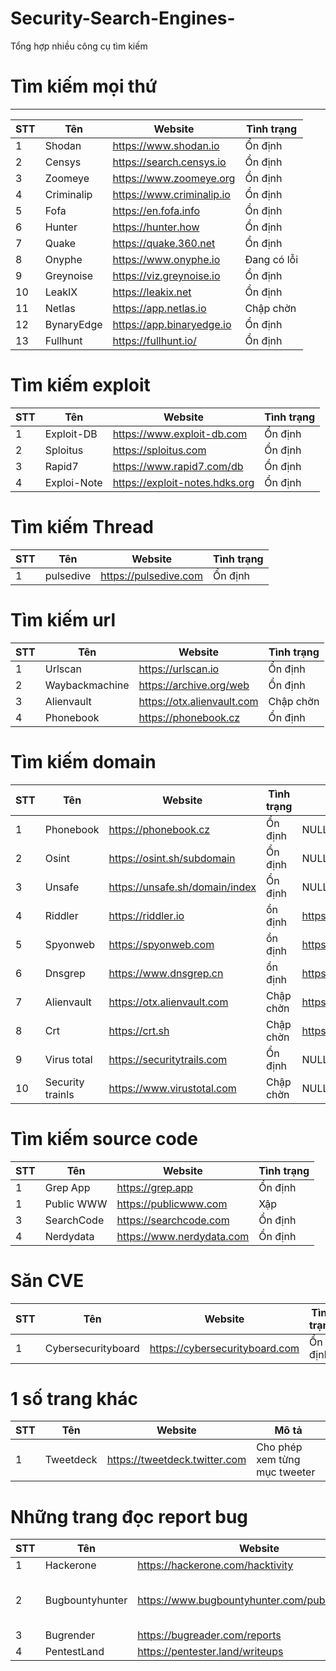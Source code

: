 # Security-Search-Engines- 
Tổng hợp nhiều công cụ tìm kiếm

# Tìm kiếm mọi thứ
-----------------------

STT | Tên | Website | Tình trạng |
| -------------------- | --------- | --------- | --------- |
| 1 | Shodan | https://www.shodan.io | Ổn định |
| 2 | Censys | https://search.censys.io | Ổn định |
| 3 | Zoomeye | https://www.zoomeye.org | Ổn định |
| 4 | Criminalip| https://www.criminalip.io | Ổn định |
| 5 | Fofa | https://en.fofa.info | Ổn định |
| 6 | Hunter | https://hunter.how | Ổn định |
| 7 | Quake | https://quake.360.net | Ổn định |
| 8 | Onyphe | https://www.onyphe.io | Đang có lỗi |
| 9 | Greynoise | https://viz.greynoise.io | Ổn định |
| 10 | LeakIX | https://leakix.net | Ổn định |
| 11 | Netlas | https://app.netlas.io | Chập chờn |
| 12 | BynaryEdge | https://app.binaryedge.io | Ổn định |
| 13 | Fullhunt | https://fullhunt.io/ | Ổn định


# Tìm kiếm exploit

STT | Tên | Website | Tình trạng |
| -------------------- | --------- | --------- | --------- |
| 1 | Exploit-DB | https://www.exploit-db.com | Ổn định |
| 2 | Sploitus | https://sploitus.com | Ổn định |
| 3 | Rapid7 | https://www.rapid7.com/db | Ổn định |
| 4 | Exploi-Note | https://exploit-notes.hdks.org | Ổn định |


# Tìm kiếm Thread

STT | Tên | Website | Tình trạng |
| -------------------- | --------- | --------- | --------- |
| 1 | pulsedive | https://pulsedive.com | Ổn định |


# Tìm kiếm url
STT | Tên | Website | Tình trạng |
| -------------------- | --------- | --------- | --------- |
| 1 | Urlscan | https://urlscan.io | Ổn định |
| 2 | Waybackmachine | https://archive.org/web | Ổn định |
| 3 | Alienvault | https://otx.alienvault.com | Chập chờn |
| 4 | Phonebook | https://phonebook.cz | Ổn định |


# Tìm kiếm domain
STT | Tên | Website | Tình trạng | Câu lệnh | 
| -------------------- | --------- | --------- | --------- | --------- |
| 1 | Phonebook | https://phonebook.cz | Ổn định | NULL |
| 2 | Osint | https://osint.sh/subdomain | Ổn định | NULL | 
| 3 | Unsafe | https://unsafe.sh/domain/index | Ổn định | NULL |
| 4 | Riddler | https://riddler.io | ổn định | https://riddler.io/search?q=pld:example.com |
| 5 | Spyonweb | https://spyonweb.com | ổn định | https://spyonweb.com/example.com |
| 6 | Dnsgrep | https://www.dnsgrep.cn | ổn định | https://www.dnsgrep.cn/subdomain/example.com |
| 7 | Alienvault | https://otx.alienvault.com | Chập chờn | https://otx.alienvault.com/indicator/domain/example.com |
| 8 | Crt | https://crt.sh | Chập chờn | https://crt.sh/?q=example.com |
| 9 | Virus total | https://securitytrails.com | Ổn định | NULL |
| 10 | Security trainls | https://www.virustotal.com | Chập chờn | NULL |

# Tìm kiếm source code


STT | Tên | Website | Tình trạng |
| -------------------- | --------- | --------- | --------- |
| 1 | Grep App | https://grep.app | Ổn định | 
| 1 | Public WWW | https://publicwww.com | Xập | 
| 3 | SearchCode | https://searchcode.com | Ổn định |
| 4 | Nerdydata | https://www.nerdydata.com | Ổn định |


# Săn CVE
STT | Tên | Website | Tình trạng |
| -------------------- | --------- | --------- | --------- |
| 1 | Cybersecurityboard | https://cybersecurityboard.com | Ổn định |

# 1 số trang khác
STT | Tên | Website  | Mô tả |
| -------------------- | --------- | --------- | --------- |
| 1 | Tweetdeck | https://tweetdeck.twitter.com | Cho phép xem từng mục tweeter |


# Những trang đọc report bug
STT | Tên | Website  | Mô tả |
| -------------------- | --------- | --------- | --------- |
| 1 | Hackerone | https://hackerone.com/hacktivity | ../etc/passwd |
| 2 | Bugbountyhunter | https://www.bugbountyhunter.com/publicprograms | cũng là heckerone nhưng rõ ràng hơn | 
| 3 | Bugrender | https://bugreader.com/reports | ../../etc/passwd |
| 4 | PentestLand | https://pentester.land/writeups | tổng hợp |


